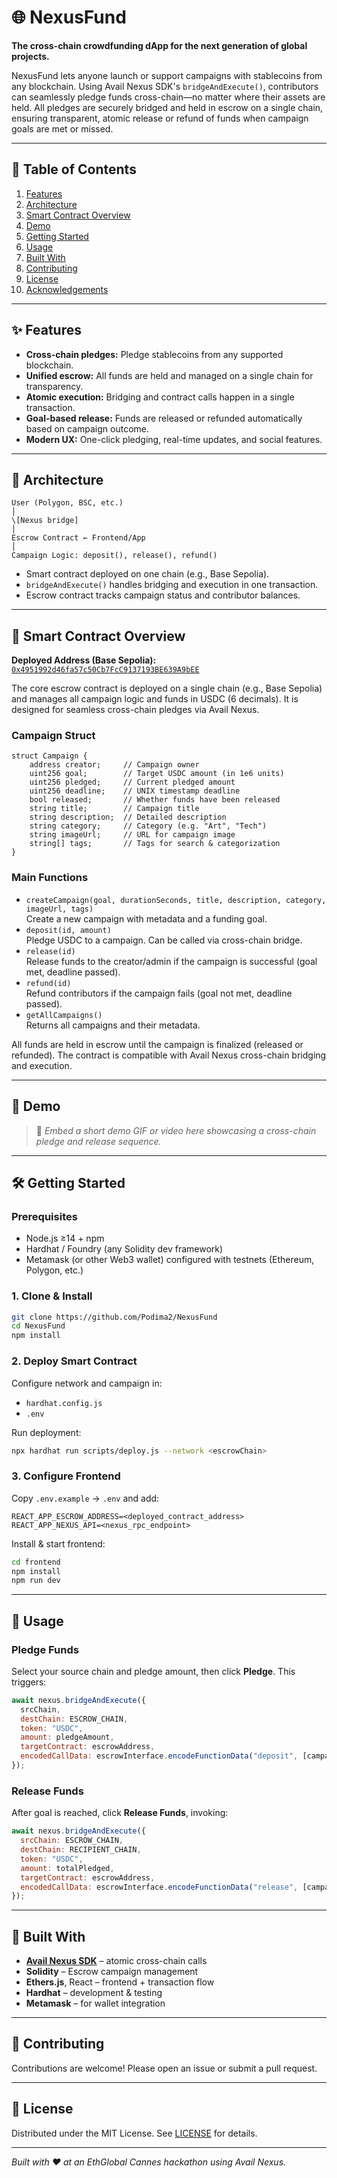 # 🌐 NexusFund

**The cross-chain crowdfunding dApp for the next generation of global projects.**

NexusFund lets anyone launch or support campaigns with stablecoins from any blockchain. Using Avail Nexus SDK's `bridgeAndExecute()`, contributors can seamlessly pledge funds cross-chain—no matter where their assets are held. All pledges are securely bridged and held in escrow on a single chain, ensuring transparent, atomic release or refund of funds when campaign goals are met or missed.

---

## 🚀 Table of Contents

1. [Features](#features)  
2. [Architecture](#architecture)  
3. [Smart Contract Overview](#smart-contract-overview)  
4. [Demo](#demo)  
5. [Getting Started](#getting-started)  
6. [Usage](#usage)  
7. [Built With](#built-with)  
8. [Contributing](#contributing)  
9. [License](#license)  
10. [Acknowledgements](#acknowledgements)

---

## ✨ Features

- **Cross-chain pledges:** Pledge stablecoins from any supported blockchain.
- **Unified escrow:** All funds are held and managed on a single chain for transparency.
- **Atomic execution:** Bridging and contract calls happen in a single transaction.
- **Goal-based release:** Funds are released or refunded automatically based on campaign outcome.
- **Modern UX:** One-click pledging, real-time updates, and social features.

---

## 🧩 Architecture

```
User (Polygon, BSC, etc.)
│
\[Nexus bridge]
│
Escrow Contract ← Frontend/App
│
Campaign Logic: deposit(), release(), refund()

```

- Smart contract deployed on one chain (e.g., Base Sepolia).  
- `bridgeAndExecute()` handles bridging and execution in one transaction.  
- Escrow contract tracks campaign status and contributor balances.

---

## 📝 Smart Contract Overview

**Deployed Address (Base Sepolia):**  
[`0x4951992d46fa57c50Cb7FcC9137193BE639A9bEE`](https://sepolia.basescan.org/address/0x4951992d46fa57c50Cb7FcC9137193BE639A9bEE)

The core escrow contract is deployed on a single chain (e.g., Base Sepolia) and manages all campaign logic and funds in USDC (6 decimals). It is designed for seamless cross-chain pledges via Avail Nexus.

### Campaign Struct
```solidity
struct Campaign {
    address creator;     // Campaign owner
    uint256 goal;        // Target USDC amount (in 1e6 units)
    uint256 pledged;     // Current pledged amount
    uint256 deadline;    // UNIX timestamp deadline
    bool released;       // Whether funds have been released
    string title;        // Campaign title
    string description;  // Detailed description
    string category;     // Category (e.g. "Art", "Tech")
    string imageUrl;     // URL for campaign image
    string[] tags;       // Tags for search & categorization
}
```

### Main Functions
- `createCampaign(goal, durationSeconds, title, description, category, imageUrl, tags)`  
  Create a new campaign with metadata and a funding goal.
- `deposit(id, amount)`  
  Pledge USDC to a campaign. Can be called via cross-chain bridge.
- `release(id)`  
  Release funds to the creator/admin if the campaign is successful (goal met, deadline passed).
- `refund(id)`  
  Refund contributors if the campaign fails (goal not met, deadline passed).
- `getAllCampaigns()`  
  Returns all campaigns and their metadata.

All funds are held in escrow until the campaign is finalized (released or refunded). The contract is compatible with Avail Nexus cross-chain bridging and execution.

---

## 🎥 Demo

> 🎥 *Embed a short demo GIF or video here showcasing a cross-chain pledge and release sequence.*

---

## 🛠️ Getting Started

### Prerequisites

- Node.js ≥14 + npm  
- Hardhat / Foundry (any Solidity dev framework)  
- Metamask (or other Web3 wallet) configured with testnets (Ethereum, Polygon, etc.)

### 1. Clone & Install

```bash
git clone https://github.com/Podima2/NexusFund
cd NexusFund
npm install
```

### 2. Deploy Smart Contract

Configure network and campaign in:

* `hardhat.config.js`
* `.env`

Run deployment:

```bash
npx hardhat run scripts/deploy.js --network <escrowChain>
```

### 3. Configure Frontend

Copy `.env.example` → `.env` and add:

```
REACT_APP_ESCROW_ADDRESS=<deployed_contract_address>
REACT_APP_NEXUS_API=<nexus_rpc_endpoint>
```

Install & start frontend:

```bash
cd frontend
npm install
npm run dev
```

---

## 🧭 Usage

### Pledge Funds

Select your source chain and pledge amount, then click **Pledge**. This triggers:

```js
await nexus.bridgeAndExecute({
  srcChain,
  destChain: ESCROW_CHAIN,
  token: "USDC",
  amount: pledgeAmount,
  targetContract: escrowAddress,
  encodedCallData: escrowInterface.encodeFunctionData("deposit", [campaignId, pledgeAmount])
});
```

### Release Funds

After goal is reached, click **Release Funds**, invoking:

```js
await nexus.bridgeAndExecute({
  srcChain: ESCROW_CHAIN,
  destChain: RECIPIENT_CHAIN,
  token: "USDC",
  amount: totalPledged,
  targetContract: escrowAddress,
  encodedCallData: escrowInterface.encodeFunctionData("release", [campaignId])
});
```

---

## 🧱 Built With

* **[Avail Nexus SDK](https://docs.availproject.org/docs/build-with-avail/avail-nexus/overview)** – atomic cross-chain calls
* **Solidity** – Escrow campaign management
* **Ethers.js**, React – frontend + transaction flow
* **Hardhat** – development & testing
* **Metamask** – for wallet integration

---

## 🤝 Contributing

Contributions are welcome! Please open an issue or submit a pull request.

---

## 📄 License

Distributed under the MIT License. See [LICENSE](LICENSE) for details.

---

*Built with ❤️ at an EthGlobal Cannes hackathon using Avail Nexus.*


